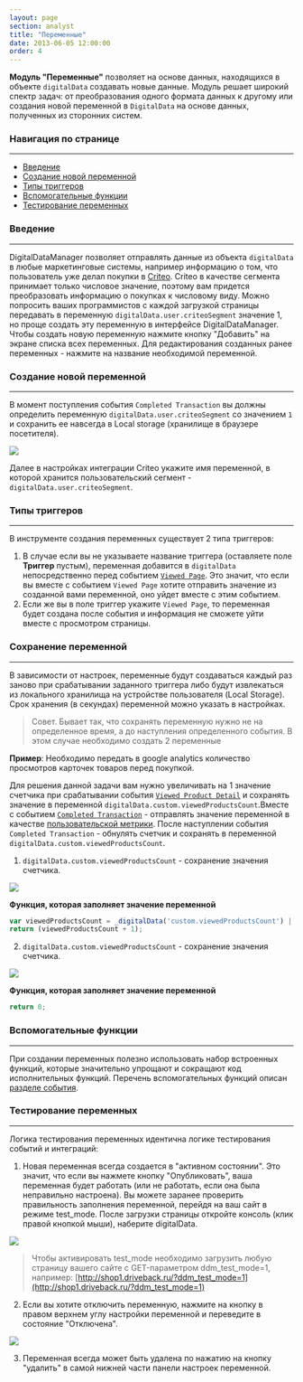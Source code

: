 ```yaml
---
layout: page
section: analyst
title: "Переменные"
date: 2013-06-05 12:00:00
order: 4
---
```


**Модуль "Переменные"** позволяет на основе данных, находящихся в объекте `digitalData` создавать новые данные. Модуль решает широкий спектр задач: от преобразования одного формата данных к другому или создания новой переменной в `DigitalData` на основе данных, полученных из сторонних систем.

### Навигация по странице
------
<ul class="page-navigation">
  <li><a href="#0">Введение</a></li>
  <li><a href="#1">Создание новой переменной</a></li>
  <li><a href="#3">Типы триггеров</a></li>
  <li><a href="#4">Вспомогательные функции</a></li>
  <li><a href="#5">Тестирование переменных</a></li>
</ul>

### <a name="0"></a>Введение
------
DigitalDataManager позволяет отправлять данные из объекта `digitalData` в любые маркетинговые системы, например информацию о том, что пользователь уже делал покупки в [Criteo](http://www.criteo.com/). Criteo в качестве сегмента принимает только числовое значение, поэтому вам придется преобразовать информацию о покупках к числовому виду. Можно попросить ваших программистов с каждой загрузкой страницы передавать в переменную `digitalData.user.criteoSegment` значение 1, но проще создать эту переменную в интерфейсе DigitalDataManager.
Чтобы создать новую переменную нажмите кнопку "Добавить" на экране списка всех переменных. Для редактирования созданных ранее переменных - нажмите на название необходимой переменной.

### <a name="1"></a>Создание новой переменной
------
В момент поступления события `Completed Transaction` вы должны определить переменную `digitalData.user.criteoSegment` со значением `1` и сохранить ее навсегда в Local storage (хранилище в браузере посетителя).

![](/img/variables.1.png)

Далее в настройках интеграции Criteo укажите имя переменной, в которой хранится пользовательский сегмент - `digitalData.user.criteoSegment`.

### <a name="2"></a>Типы триггеров
------
В инструменте создания переменных существует 2 типа триггеров:
1. В случае если вы не указываете название триггера (оставляете поле **Триггер** пустым), переменная добавится в `digitalData` непосредственно перед событием [`Viewed Page`](/events/viewed-page). Это значит, что если вы вместе с событием `Viewed Page` хотите отправить значение из созданной вами переменной, оно уйдет вместе с этим событием. 
2. Если же вы в поле триггер укажите `Viewed Page`, то переменная будет создана после события и информация не сможете уйти вместе с просмотром страницы.

### <a name="3"></a>Сохранение переменной
------
В зависимости от настроек, переменные будут создаваться каждый раз заново при срабатывании заданного триггера либо будут извлекаться из локального хранилища на устройстве пользователя (Local Storage).
Срок хранения (в секундах) переменной можно указать в настройках.

> Совет. Бывает так, что сохранять переменную нужно не на определенное время, а до наступления определенного события. В этом случае необходимо создать 2 переменные

**Пример**: Необходимо передать в google analytics количество просмотров карточек товаров перед покупкой.

Для решения данной задачи вам нужно увеличивать на 1 значение счетчика при срабатывании события [`Viewed Product Detail`](/events/viewed-product-detail) и сохранять значение в переменной `digitalData.custom.viewedProductsCount`.Вместе с событием [`Completed Transaction`](/events/completed-transaction) - отправлять значение переменной в качестве [пользовательской метрики](/integrations/google-analytics#11). После наступлении события `Completed Transaction` - обнулять счетчик и сохранять в переменной `digitalData.custom.viewedProductsCount`.
1. `digitalData.custom.viewedProductsCount` - сохранение значения счетчика.

  ![](/img/variables.2.png)

  **Функция, которая заполняет значение переменной**

  ```javascript
  var viewedProductsCount = _digitalData('custom.viewedProductsCount') || 0;
  return (viewedProductsCount + 1);
  ```
2. `digitalData.custom.viewedProductsCount` - сохранение значения счетчика.

![](/img/variables.2.png)

**Функция, которая заполняет значение переменной**

```javascript
return 0;
```

### <a name="4"></a>Вспомогательные функции
------
При создании переменных полезно использовать набор встроенных функций, которые значительно упрощают и сокращают код исполнительных функций. Перечень вспомогательных функций описан [разделе события](/for-analyst/events#3).

### <a name="5"></a>Тестирование переменных
------
Логика тестирования переменных идентична логике тестирования событий и интеграций:
1. Новая переменная всегда создается в "активном состоянии". Это значит, что если вы нажмете кнопку "Опубликовать", ваша переменная будет работать (или не работать, если она была неправильно настроена). Вы можете заранее проверить правильность заполнения переменной, перейдя на ваш сайт в режиме test_mode. После загрузки страницы откройте консоль (клик правой кнопкой мыши), наберите digitalData.

![](/img/variables.4.png)

> Чтобы активировать test_mode необходимо загрузить любую страницу вашего сайте с GET-параметром ddm_test_mode=1, например: [http://shop1.driveback.ru/?ddm_test_mode=1](http://shop1.driveback.ru/?ddm_test_mode=1)

2. Если вы хотите отключить переменную, нажмите на кнопку в правом верхнем углу настройки переменной и переведите в состояние "Отключена".

![](/img/variables.5.png)

3. Переменная всегда может быть удалена по нажатию на кнопку "удалить" в самой нижней части панели настроек переменной.